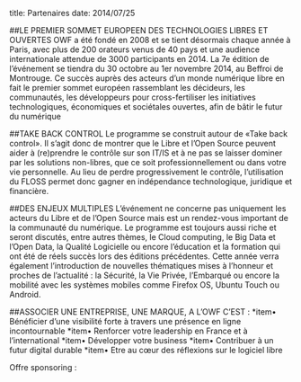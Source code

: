 title: Partenaires
date: 2014/07/25


##LE PREMIER SOMMET EUROPEEN DES TECHNOLOGIES LIBRES ET OUVERTES
OWF a été fondé en 2008 et se tient désormais chaque année à Paris, avec plus de 200 orateurs venus de 40 pays et une audience internationale attendue de 3000 participants en 2014. La 7e édition de l’événement se tiendra du 30 octobre au 1er novembre 2014, au Beffroi de Montrouge. 
Ce succès auprès des acteurs d’un monde numérique libre en fait le premier sommet européen rassemblant les décideurs, les communautés, les développeurs pour cross-fertiliser les initiatives technologiques, économiques et sociétales ouvertes, afin de bâtir le futur du numérique


##TAKE BACK CONTROL
Le programme se construit autour de «Take back control». Il s’agit donc de montrer que le Libre et l’Open Source peuvent aider à (re)prendre le contrôle sur son IT/IS et à ne pas se  laisser dominer par les solutions non-libres, que ce soit professionnellement ou dans votre vie personnelle. Au lieu de perdre progressivement le contrôle, l’utilisation du FLOSS permet donc gagner en indépendance technologique, juridique et financière.


##DES ENJEUX MULTIPLES
L’événement ne concerne pas uniquement les acteurs du Libre et de l’Open Source mais est un rendez-vous important de la communauté du numérique. Le programme est toujours aussi riche et seront discutés, entre autres thèmes, le Cloud computing, le Big Data et l’Open Data, la Qualité Logicielle ou encore l’éducation et la formation qui ont été de réels succès lors des éditions précédentes. Cette année verra également l’introduction de nouvelles thématiques mises à l’honneur et proches de l’actualité : la Sécurité, la Vie Privée, l’Embarqué ou encore la mobilité avec les systèmes mobiles comme Firefox OS, Ubuntu Touch ou Android.


##ASSOCIER UNE ENTREPRISE, UNE MARQUE, A L’OWF C’EST :
*item•	Bénéficier d’une visibilité forte à travers une présence en ligne incontournable
*item•	Renforcer votre leadership en France et à l’international
*item•	Développer votre business
*item•	Contribuer à un futur digital durable
*item•	Etre au cœur des réflexions sur le logiciel libre 



Offre sponsoring :

